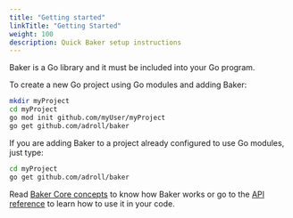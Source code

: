 ```yaml
---
title: "Getting started"
linkTitle: "Getting Started"
weight: 100
description: Quick Baker setup instructions
---
```


Baker is a Go library and it must be included into your Go program.

To create a new Go project using Go modules and adding Baker:

```sh
mkdir myProject
cd myProject
go mod init github.com/myUser/myProject
go get github.com/adroll/baker
```

If you are adding Baker to a project already configured to use Go modules, just type:

```sh
cd myProject
go get github.com/adroll/baker
```

Read [Baker Core concepts](/docs/core-concepts/) to know how Baker works or go to the
[API reference](https://pkg.go.dev/github.com/AdRoll/baker) to learn how to use it in your code.
